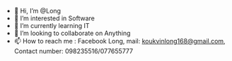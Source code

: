 - 👋 Hi, I’m @Long
- 👀 I’m interested in Software
- 🌱 I’m currently learning IT
- 💞️ I’m looking to collaborate on Anything
- 📫 How to reach me : Facebook Long, mail: koukvinlong168@gmail.com, Contact number: 098235516/077655777

<!---
LongSavage/LongSavage is a ✨ special ✨ repository because its `README.md` (this file) appears on your GitHub profile.
You can click the Preview link to take a look at your changes.
--->
